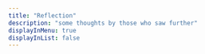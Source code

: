 ```yaml
---
title: "Reflection"
description: "some thoughts by those who saw further"
displayInMenu: true 
displayInList: false
---
```

